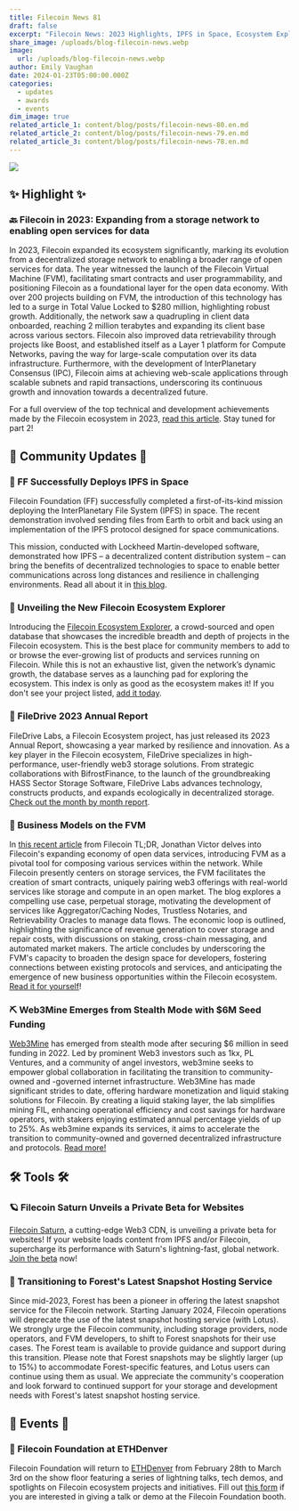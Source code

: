 ```yaml
---
title: Filecoin News 81
draft: false
excerpt: "Filecoin News: 2023 Highlights, IPFS in Space, Ecosystem Explorer, and More! "
share_image: /uploads/blog-filecoin-news.webp
image:
  url: /uploads/blog-filecoin-news.webp
author: Emily Vaughan
date: 2024-01-23T05:00:00.000Z
categories:
  - updates
  - awards
  - events
dim_image: true
related_article_1: content/blog/posts/filecoin-news-80.en.md
related_article_2: content/blog/posts/filecoin-news-79.en.md
related_article_3: content/blog/posts/filecoin-news-78.en.md
---
```


![](/uploads/Filecoin-News-81.webp)

## ✨ Highlight ✨

### 🔙 Filecoin in 2023: Expanding from a storage network to enabling open services for data

In 2023, Filecoin expanded its ecosystem significantly, marking its evolution from a decentralized storage network to enabling a broader range of open services for data. The year witnessed the launch of the Filecoin Virtual Machine (FVM), facilitating smart contracts and user programmability, and positioning Filecoin as a foundational layer for the open data economy. With over 200 projects building on FVM, the introduction of this technology has led to a surge in Total Value Locked to $280 million, highlighting robust growth. Additionally, the network saw a quadrupling in client data onboarded, reaching 2 million terabytes and expanding its client base across various sectors. Filecoin also improved data retrievability through projects like Boost, and established itself as a Layer 1 platform for Compute Networks, paving the way for large-scale computation over its data infrastructure. Furthermore, with the development of InterPlanetary Consensus (IPC), Filecoin aims at achieving web-scale applications through scalable subnets and rapid transactions, underscoring its continuous growth and innovation towards a decentralized future.

For a full overview of the top technical and development achievements made by the Filecoin ecosystem in 2023, [read this article](https://filecoin.io/blog/posts/2023-expanding-from-a-storage-network-to-enabling-open-services-for-data-part-i/). Stay tuned for part 2!

## 🤝 Community Updates 🤝

### 🚀 FF Successfully Deploys IPFS in Space

Filecoin Foundation (FF) successfully completed a first-of-its-kind mission deploying the InterPlanetary File System (IPFS) in space. The recent demonstration involved sending files from Earth to orbit and back using an implementation of the IPFS protocol designed for space communications.

This mission, conducted with Lockheed Martin-developed software, demonstrated how IPFS – a decentralized content distribution system – can bring the benefits of decentralized technologies to space to enable better communications across long distances and resilience in challenging environments. Read all about it in [this blog](https://fil.org/blog/filecoin-foundation-successfully-deploys-interplanetary-file-system-ipfs-in-space/). 

### 📇 Unveiling the New Filecoin Ecosystem Explorer

Introducing the [Filecoin Ecosystem Explorer](https://fil.org/ecosystem/), a crowd-sourced and open database that showcases the incredible breadth and depth of projects in the Filecoin ecosystem. This is the best place for community members to add to or browse the ever-growing list of products and services running on Filecoin. While this is not an exhaustive list, given the network’s dynamic growth, the database serves as a launching pad for exploring the ecosystem. This index is only as good as the ecosystem makes it! If you don't see your project listed, [add it today](https://fil.org/ecosystem/).

### 📁 FileDrive 2023 Annual Report

FileDrive Labs, a Filecoin Ecosystem project, has just released its 2023 Annual Report, showcasing a year marked by resilience and innovation. As a key player in the Filecoin ecosystem, FileDrive specializes in high-performance, user-friendly web3 storage solutions. From strategic collaborations with BifrostFinance, to the launch of the groundbreaking HASS Sector Storage Software, FileDrive Labs advances technology, constructs products, and expands ecologically in decentralized storage. [Check out the month by month report](https://medium.com/@FileDrive1/filedrive-labs-annual-report-2023-5d3c003cc5c7). 

### 💼 Business Models on the FVM 

In [this recent article](https://blog.filecointldr.io/business-models-on-the-fvm-23cd71fdd3f1) from Filecoin TL;DR, Jonathan Victor delves into Filecoin's expanding economy of open data services, introducing FVM as a pivotal tool for composing various services within the network. While Filecoin presently centers on storage services, the FVM facilitates the creation of smart contracts, uniquely pairing web3 offerings with real-world services like storage and compute in an open market. The blog explores a compelling use case, perpetual storage, motivating the development of services like Aggregator/Caching Nodes, Trustless Notaries, and Retrievability Oracles to manage data flows. The economic loop is outlined, highlighting the significance of revenue generation to cover storage and repair costs, with discussions on staking, cross-chain messaging, and automated market makers. The article concludes by underscoring the FVM's capacity to broaden the design space for developers, fostering connections between existing protocols and services, and anticipating the emergence of new business opportunities within the Filecoin ecosystem. [Read it for yourself](https://blog.filecointldr.io/business-models-on-the-fvm-23cd71fdd3f1)!

### ⛏️ Web3Mine Emerges from Stealth Mode with $6M Seed Funding

[Web3Mine](https://www.web3mine.io/) has emerged from stealth mode after securing $6 million in seed funding in 2022. Led by prominent Web3 investors such as 1kx, PL Ventures, and a community of angel investors, web3mine seeks to empower global collaboration in facilitating the transition to community-owned and -governed internet infrastructure. Web3Mine has made significant strides to date, offering hardware monetization and liquid staking solutions for Filecoin. By creating a liquid staking layer, the lab simplifies mining FIL, enhancing operational efficiency and cost savings for hardware operators, with stakers enjoying estimated annual percentage yields of up to 25%. As web3mine expands its services, it aims to accelerate the transition to community-owned and governed decentralized infrastructure and protocols. [Read more!](https://www.web3mine.io/)

## 🛠️ Tools 🛠️

### 🪐 Filecoin Saturn Unveils a Private Beta for Websites

[Filecoin Saturn](https://saturn.tech/), a cutting-edge Web3 CDN, is unveiling a private beta for websites! If your website loads content from IPFS and/or Filecoin, supercharge its performance with Saturn's lightning-fast, global network. [Join the beta](https://tally.so/r/mRo7xp) now!

### 🌳 Transitioning to Forest's Latest Snapshot Hosting Service

Since mid-2023, Forest has been a pioneer in offering the latest snapshot service for the Filecoin network. Starting January 2024, Filecoin operations will deprecate the use of the latest snapshot hosting service (with Lotus). We strongly urge the Filecoin community, including storage providers, node operators, and FVM developers, to shift to Forest snapshots for their use cases. The Forest team is available to provide guidance and support during this transition. Please note that Forest snapshots may be slightly larger (up to 15%) to accommodate Forest-specific features, and Lotus users can continue using them as usual. We appreciate the community's cooperation and look forward to continued support for your storage and development needs with Forest's latest snapshot hosting service.

## 🎉 Events 🎉 

### 🗻 Filecoin Foundation at ETHDenver

Filecoin Foundation will return to [ETHDenver](https://www.ethdenver.com/) from February 28th to March 3rd on the show floor featuring a series of lightning talks, tech demos, and spotlights on Filecoin ecosystem projects and initiatives. Fill out [this form](https://docs.google.com/forms/d/e/1FAIpQLSfY3978Y-hJQy8mLbLgeTKn7ghtHWWYMevhpKpvyAdvY4npLg/viewform) if you are interested in giving a talk or demo at the Filecoin Foundation booth.
